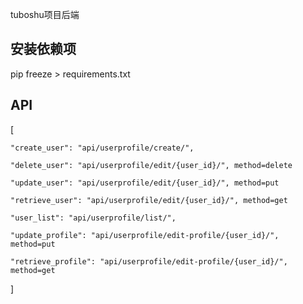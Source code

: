 tuboshu项目后端

## 安装依赖项

pip freeze > requirements.txt

## API

[

    "create_user": "api/userprofile/create/",

    "delete_user": "api/userprofile/edit/{user_id}/", method=delete

    "update_user": "api/userprofile/edit/{user_id}/", method=put

    "retrieve_user": "api/userprofile/edit/{user_id}/", method=get

    "user_list": "api/userprofile/list/",
    
    "update_profile": "api/userprofile/edit-profile/{user_id}/", method=put
    
    "retrieve_profile": "api/userprofile/edit-profile/{user_id}/", method=get
]
